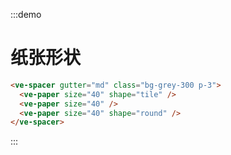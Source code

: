 :::demo

# 纸张形状

```html
<ve-spacer gutter="md" class="bg-grey-300 p-3">
  <ve-paper size="40" shape="tile" />
  <ve-paper size="40" />
  <ve-paper size="40" shape="round" />
</ve-spacer>
```

:::